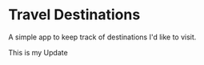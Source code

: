 # Travel Destinations

A simple app to keep track of destinations I'd like to visit.

This is my Update
